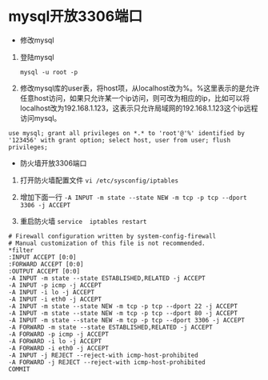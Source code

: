 # mysql开放3306端口
- 修改mysql

1. 登陆mysql

   `mysql -u root -p`

2. 修改mysql库的user表，将host项，从localhost改为%。%这里表示的是允许任意host访问，如果只允许某一个ip访问，则可改为相应的ip，比如可以将localhost改为192.168.1.123，这表示只允许局域网的192.168.1.123这个ip远程访问mysql。

`
use mysql;
grant all privileges on *.* to 'root'@'%' identified by '123456' with grant option;
select host, user from user;
flush privileges;
`
- 防火墙开放3306端口

1. 打开防火墙配置文件
`
vi /etc/sysconfig/iptables
`

2. 增加下面一行
`
-A INPUT -m state --state NEW -m tcp -p tcp --dport 3306 -j ACCEPT
`
3. 重启防火墙
`
service  iptables restart
`

```
# Firewall configuration written by system-config-firewall
# Manual customization of this file is not recommended.
*filter
:INPUT ACCEPT [0:0]
:FORWARD ACCEPT [0:0]
:OUTPUT ACCEPT [0:0]
-A INPUT -m state --state ESTABLISHED,RELATED -j ACCEPT
-A INPUT -p icmp -j ACCEPT
-A INPUT -i lo -j ACCEPT
-A INPUT -i eth0 -j ACCEPT
-A INPUT -m state --state NEW -m tcp -p tcp --dport 22 -j ACCEPT
-A INPUT -m state --state NEW -m tcp -p tcp --dport 80 -j ACCEPT
-A INPUT -m state --state NEW -m tcp -p tcp --dport 3306 -j ACCEPT
-A FORWARD -m state --state ESTABLISHED,RELATED -j ACCEPT
-A FORWARD -p icmp -j ACCEPT
-A FORWARD -i lo -j ACCEPT
-A FORWARD -i eth0 -j ACCEPT
-A INPUT -j REJECT --reject-with icmp-host-prohibited
-A FORWARD -j REJECT --reject-with icmp-host-prohibited
COMMIT
```